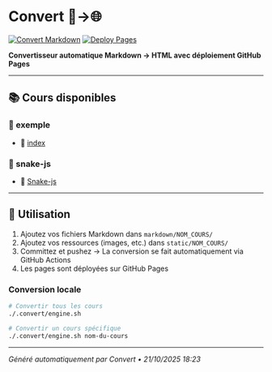 # Convert 📝→🌐

[![Convert Markdown](https://github.com/EdouardLAURENT/Convert/actions/workflows/convert-markdown.yml/badge.svg)](https://github.com/EdouardLAURENT/Convert/actions/workflows/convert-markdown.yml)
[![Deploy Pages](https://github.com/EdouardLAURENT/Convert/actions/workflows/deploy-pages.yml/badge.svg)](https://github.com/EdouardLAURENT/Convert/actions/workflows/deploy-pages.yml)

**Convertisseur automatique Markdown → HTML avec déploiement GitHub Pages**

---

## 📚 Cours disponibles

### 📁 exemple

- 🔗 [index](https://EdouardLAURENT.github.io/Convert/exemple/index.html)

### 📁 snake-js

- 🔗 [Snake-js](https://EdouardLAURENT.github.io/Convert/snake-js/Snake-js.html)

---

## 🚀 Utilisation

1. Ajoutez vos fichiers Markdown dans `markdown/NOM_COURS/`
2. Ajoutez vos ressources (images, etc.) dans `static/NOM_COURS/`
3. Committez et pushez → La conversion se fait automatiquement via GitHub Actions
4. Les pages sont déployées sur GitHub Pages

### Conversion locale

```bash
# Convertir tous les cours
./.convert/engine.sh

# Convertir un cours spécifique
./.convert/engine.sh nom-du-cours
```

---

_Généré automatiquement par Convert • 21/10/2025 18:23_
